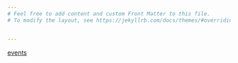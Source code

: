 ```yaml
---
# Feel free to add content and custom Front Matter to this file.
# To modify the layout, see https://jekyllrb.com/docs/themes/#overriding-theme-defaults


---
```


<a href="/theevents"> events </a>